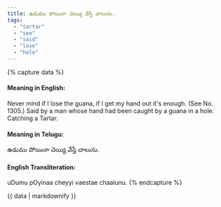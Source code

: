 ```yaml
---
title: ఉడుము పోయినా చెయ్యి వేస్తే చాలును.
tags:
  - "tartar"
  - "see"
  - "said"
  - "lose"
  - "hole"
---
```


{% capture data %}
#### Meaning in English:
Never mind if I lose the guana, if I get my hand out it's enough.
(See No. 1305.)
Said by a man whose hand had been caught by a guana in a hole.
Catching a Tartar.

#### Meaning in Telugu:
ఉడుము పోయినా చెయ్యి వేస్తే చాలును.

#### English Transliteration:
uDumu pOyinaa cheyyi vaestae chaalunu.
{% endcapture %}

{{ data | markdownify }}

